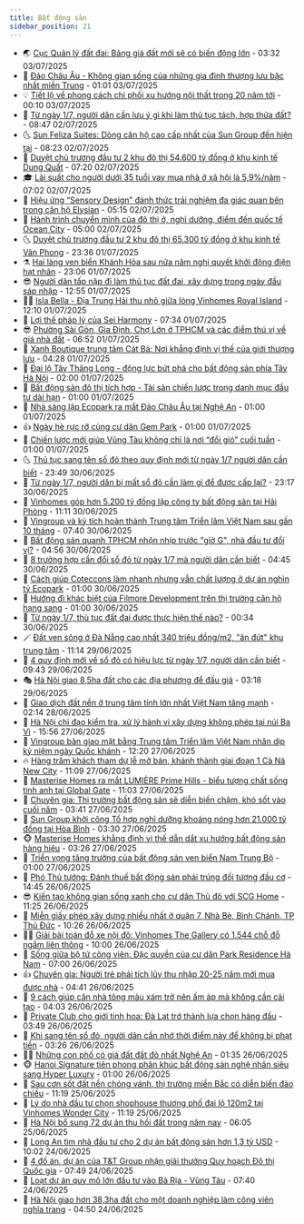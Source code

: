 ```yaml
---
title: Bất động sản
sidebar_position: 21
---
```


<!-- dantri-bat-dong-san:START -->
- 🌏 [Cục Quản lý đất đai: Bảng giá đất mới sẽ có biến động lớn](https://dantri.com.vn/bat-dong-san/cuc-quan-ly-dat-dai-bang-gia-dat-moi-se-co-bien-dong-lon-20250703080620005.htm) - 03:32 03/07/2025
- 👹 [Đảo Châu Âu - Không gian sống của những gia đình thượng lưu bậc nhất miền Trung](https://dantri.com.vn/bat-dong-san/dao-chau-au-khong-gian-song-cua-nhung-gia-dinh-thuong-luu-bac-nhat-mien-trung-20250703072431905.htm) - 01:01 03/07/2025
- 💡 [Tiết lộ về phong cách chi phối xu hướng nội thất trong 20 năm tới](https://dantri.com.vn/bat-dong-san/tiet-lo-ve-phong-cach-chi-phoi-xu-huong-noi-that-trong-20-nam-toi-20250701163041516.htm) - 00:10 03/07/2025
- 🌋 [Từ ngày 1/7, người dân cần lưu ý gì khi làm thủ tục tách, hợp thửa đất?](https://dantri.com.vn/bat-dong-san/tu-ngay-17-nguoi-dan-can-luu-y-gi-khi-lam-thu-tuc-tach-hop-thua-dat-20250702140659921.htm) - 08:47 02/07/2025
- 🌜 [Sun Feliza Suites: Dòng căn hộ cao cấp nhất của Sun Group đến hiện tại](https://dantri.com.vn/bat-dong-san/sun-feliza-suites-dong-can-ho-cao-cap-nhat-cua-sun-group-den-hien-tai-20250702151229156.htm) - 08:23 02/07/2025
- 💃 [Duyệt chủ trương đầu tư 2 khu đô thị 54.600 tỷ đồng ở khu kinh tế Dung Quất](https://dantri.com.vn/bat-dong-san/duyet-chu-truong-dau-tu-2-khu-do-thi-54600-ty-dong-o-khu-kinh-te-dung-quat-20250702112450989.htm) - 07:20 02/07/2025
- 🎓 [Lãi suất cho người dưới 35 tuổi vay mua nhà ở xã hội là 5,9%/năm](https://dantri.com.vn/kinh-doanh/lai-suat-cho-nguoi-duoi-35-tuoi-vay-mua-nha-o-xa-hoi-la-59nam-20250702125604818.htm) - 07:02 02/07/2025
- 🌝 [Hiệu ứng “Sensory Design” đánh thức trải nghiệm đa giác quan bên trong căn hộ Elysian](https://dantri.com.vn/bat-dong-san/hieu-ung-sensory-design-danh-thuc-trai-nghiem-da-giac-quan-ben-trong-can-ho-elysian-20250702114935150.htm) - 05:15 02/07/2025
- 🧐 [Hành trình chuyển mình của đô thị ở, nghỉ dưỡng, điểm đến quốc tế Ocean City](https://dantri.com.vn/bat-dong-san/hanh-trinh-chuyen-minh-cua-do-thi-o-nghi-duong-diem-den-quoc-te-ocean-city-20250702113043773.htm) - 05:00 02/07/2025
- 🌜 [Duyệt chủ trương đầu tư 2 khu đô thị 65.300 tỷ đồng ở khu kinh tế Vân Phong](https://dantri.com.vn/bat-dong-san/duyet-chu-truong-dau-tu-2-khu-do-thi-65300-ty-dong-o-khu-kinh-te-van-phong-20250701203115828.htm) - 23:36 01/07/2025
- ⚗️ [Hai làng ven biển Khánh Hòa sau nửa năm nghị quyết khởi động điện hạt nhân](https://dantri.com.vn/kinh-doanh/hai-lang-ven-bien-khanh-hoa-sau-nua-nam-nghi-quyet-khoi-dong-dien-hat-nhan-20250617135918752.htm) - 23:06 01/07/2025
- 😎 [Người dân tấp nập đi làm thủ tục đất đai, xây dựng trong ngày đầu sáp nhập](https://dantri.com.vn/bat-dong-san/nguoi-dan-tap-nap-di-lam-thu-tuc-dat-dai-xay-dung-trong-ngay-dau-sap-nhap-20250701193354916.htm) - 12:55 01/07/2025
- 🧑‍🏫 [Isla Bella - Địa Trung Hải thu nhỏ giữa lòng Vinhomes Royal Island](https://dantri.com.vn/bat-dong-san/isla-bella-dia-trung-hai-thu-nho-giua-long-vinhomes-royal-island-20250701181608830.htm) - 12:10 01/07/2025
- 💪 [Lợi thế pháp lý của Sei Harmony](https://dantri.com.vn/bat-dong-san/loi-the-phap-ly-cua-sei-harmony-20250701142026241.htm) - 07:34 01/07/2025
- 😎 [Phường Sài Gòn, Gia Định, Chợ Lớn ở TPHCM và các điểm thú vị về giá nhà đất](https://dantri.com.vn/bat-dong-san/phuong-sai-gon-gia-dinh-cho-lon-o-tphcm-va-cac-diem-thu-vi-ve-gia-nha-dat-20250701130900405.htm) - 06:52 01/07/2025
- 🧠 [Xanh Boutique trung tâm Cát Bà: Nơi khẳng định vị thế của giới thượng lưu](https://dantri.com.vn/bat-dong-san/xanh-boutique-trung-tam-cat-ba-noi-khang-dinh-vi-the-cua-gioi-thuong-luu-20250701110117311.htm) - 04:28 01/07/2025
- 🧰 [Đại lộ Tây Thăng Long - động lực bứt phá cho bất động sản phía Tây Hà Nội](https://dantri.com.vn/bat-dong-san/dai-lo-tay-thang-long-dong-luc-but-pha-cho-bat-dong-san-phia-tay-ha-noi-20250630213512102.htm) - 02:00 01/07/2025
- 🤩 [Bất động sản đô thị tích hợp - Tài sản chiến lược trong danh mục đầu tư dài hạn](https://dantri.com.vn/bat-dong-san/bat-dong-san-do-thi-tich-hop-tai-san-chien-luoc-trong-danh-muc-dau-tu-dai-han-20250630214037275.htm) - 01:00 01/07/2025
- 🦆 [Nhà sáng lập Ecopark ra mắt Đảo Châu Âu tại Nghệ An](https://dantri.com.vn/bat-dong-san/nha-sang-lap-ecopark-ra-mat-dao-chau-au-tai-nghe-an-20250630212709965.htm) - 01:00 01/07/2025
- 👍 [Ngày hè rực rỡ cùng cư dân Gem Park](https://dantri.com.vn/bat-dong-san/ngay-he-ruc-ro-cung-cu-dan-gem-park-20250630211730056.htm) - 01:00 01/07/2025
- 🙉 [Chiến lược mới giúp Vũng Tàu không chỉ là nơi “đổi gió” cuối tuần](https://dantri.com.vn/bat-dong-san/chien-luoc-moi-giup-vung-tau-khong-chi-la-noi-doi-gio-cuoi-tuan-20250630160423370.htm) - 01:00 01/07/2025
- 🌜 [Thủ tục sang tên sổ đỏ theo quy định mới từ ngày 1/7 người dân cần biết](https://dantri.com.vn/bat-dong-san/thu-tuc-sang-ten-so-do-theo-quy-dinh-moi-tu-ngay-17-nguoi-dan-can-biet-20250701001639099.htm) - 23:49 30/06/2025
- 🌋 [Từ ngày 1/7, người dân bị mất sổ đỏ cần làm gì để được cấp lại?](https://dantri.com.vn/bat-dong-san/tu-ngay-17-nguoi-dan-bi-mat-so-do-can-lam-gi-de-duoc-cap-lai-20250630140928168.htm) - 23:17 30/06/2025
- 🥰 [Vinhomes góp hơn 5.200 tỷ đồng lập công ty bất động sản tại Hải Phòng](https://dantri.com.vn/bat-dong-san/vinhomes-gop-hon-5200-ty-dong-lap-cong-ty-bat-dong-san-tai-hai-phong-20250630151155286.htm) - 11:11 30/06/2025
- 💯 [Vingroup và kỳ tích hoàn thành Trung tâm Triển lãm Việt Nam sau gần 10 tháng](https://dantri.com.vn/bat-dong-san/vingroup-va-ky-tich-hoan-thanh-trung-tam-trien-lam-viet-nam-sau-gan-10-thang-20250630140932585.htm) - 07:40 30/06/2025
- 🤩 [Bất động sản quanh TPHCM nhộn nhịp trước &quot;giờ G&quot;, nhà đầu tư đổi vị?](https://dantri.com.vn/bat-dong-san/bat-dong-san-quanh-tphcm-nhon-nhip-truoc-gio-g-nha-dau-tu-doi-vi-20250630100424587.htm) - 04:56 30/06/2025
- 💄 [8 trường hợp cần đổi sổ đỏ từ ngày 1/7 mà người dân cần biết](https://dantri.com.vn/bat-dong-san/8-truong-hop-can-doi-so-do-tu-ngay-17-ma-nguoi-dan-can-biet-20250630101502246.htm) - 04:45 30/06/2025
- 🦍 [Cách giúp Coteccons làm nhanh nhưng vẫn chất lượng ở dự án nghìn tỷ Ecopark](https://dantri.com.vn/bat-dong-san/cach-giup-coteccons-lam-nhanh-nhung-van-chat-luong-o-du-an-nghin-ty-ecopark-20250630071219642.htm) - 01:00 30/06/2025
- 🎡 [Hướng đi khác biệt của Filmore Development trên thị trường căn hộ hạng sang](https://dantri.com.vn/bat-dong-san/huong-di-khac-biet-cua-filmore-development-tren-thi-truong-can-ho-hang-sang-20250626223330618.htm) - 01:00 30/06/2025
- 🐎 [Từ ngày 1/7, thủ tục đất đai được thực hiện thế nào?](https://dantri.com.vn/bat-dong-san/tu-ngay-17-thu-tuc-dat-dai-duoc-thuc-hien-the-nao-20250630004540640.htm) - 00:34 30/06/2025
- 🪄 [Đất ven sông ở Đà Nẵng cao nhất 340 triệu đồng/m2, &quot;ăn đứt&quot; khu trung tâm](https://dantri.com.vn/bat-dong-san/dat-ven-song-o-da-nang-cao-nhat-340-trieu-dongm2-an-dut-khu-trung-tam-20250629172013875.htm) - 11:14 29/06/2025
- 💼 [4 quy định mới về sổ đỏ có hiệu lực từ ngày 1/7, người dân cần biết](https://dantri.com.vn/bat-dong-san/4-quy-dinh-moi-ve-so-do-co-hieu-luc-tu-ngay-17-nguoi-dan-can-biet-20250629152139829.htm) - 09:43 29/06/2025
- 🎭 [Hà Nội giao 8,5ha đất cho các địa phương để đấu giá](https://dantri.com.vn/bat-dong-san/ha-noi-giao-85ha-dat-cho-cac-dia-phuong-de-dau-gia-20250629021327721.htm) - 03:18 29/06/2025
- 🐻 [Giao dịch đất nền ở trung tâm tỉnh lớn nhất Việt Nam tăng mạnh](https://dantri.com.vn/bat-dong-san/giao-dich-dat-nen-o-trung-tam-tinh-lon-nhat-viet-nam-tang-manh-20250625143945292.htm) - 02:14 28/06/2025
- 💃 [Hà Nội chỉ đạo kiểm tra, xử lý hành vi xây dựng không phép tại núi Ba Vì](https://dantri.com.vn/bat-dong-san/ha-noi-chi-dao-kiem-tra-xu-ly-hanh-vi-xay-dung-khong-phep-tai-nui-ba-vi-20250627201507345.htm) - 15:56 27/06/2025
- 🦣 [Vingroup bàn giao mặt bằng Trung tâm Triển lãm Việt Nam nhân dịp kỷ niệm ngày Quốc khánh](https://dantri.com.vn/bat-dong-san/vingroup-ban-giao-mat-bang-trung-tam-trien-lam-viet-nam-nhan-dip-ky-niem-ngay-quoc-khanh-20250627190242218.htm) - 12:20 27/06/2025
- 🔥 [Hàng trăm khách tham dự lễ mở bán, khánh thành giai đoạn 1 Cà Ná New City](https://dantri.com.vn/bat-dong-san/hang-tram-khach-tham-du-le-mo-ban-khanh-thanh-giai-doan-1-ca-na-new-city-20250627175329357.htm) - 11:09 27/06/2025
- 🤩 [Masterise Homes ra mắt LUMIÈRE Prime Hills - biểu tượng chất sống tinh anh tại Global Gate](https://dantri.com.vn/bat-dong-san/masterise-homes-ra-mat-lumiere-prime-hills-bieu-tuong-chat-song-tinh-anh-tai-global-gate-20250627174432792.htm) - 11:03 27/06/2025
- 🥳 [Chuyên gia: Thị trường bất động sản sẽ diễn biến chậm, khó sốt vào cuối năm](https://dantri.com.vn/bat-dong-san/chuyen-gia-thi-truong-bat-dong-san-se-dien-bien-cham-kho-sot-vao-cuoi-nam-20250627095547558.htm) - 03:41 27/06/2025
- 🤗 [Sun Group khởi công Tổ hợp nghỉ dưỡng khoáng nóng hơn 21.000 tỷ đồng tại Hòa Bình](https://dantri.com.vn/bat-dong-san/sun-group-khoi-cong-to-hop-nghi-duong-khoang-nong-hon-21000-ty-dong-tai-hoa-binh-20250627102627436.htm) - 03:30 27/06/2025
- 🐵 [Masterise Homes khẳng định vị thế dẫn dắt xu hướng bất động sản hàng hiệu](https://dantri.com.vn/bat-dong-san/masterise-homes-khang-dinh-vi-the-dan-dat-xu-huong-bat-dong-san-hang-hieu-20250627102224513.htm) - 03:26 27/06/2025
- 🤖 [Triển vọng tăng trưởng của bất động sản ven biển Nam Trung Bộ](https://dantri.com.vn/bat-dong-san/trien-vong-tang-truong-cua-bat-dong-san-ven-bien-nam-trung-bo-20250626220321983.htm) - 01:00 27/06/2025
- 👺 [Phó Thủ tướng: Đánh thuế bất động sản phải trúng đối tượng đầu cơ](https://dantri.com.vn/bat-dong-san/pho-thu-tuong-danh-thue-bat-dong-san-phai-trung-doi-tuong-dau-co-20250626204816170.htm) - 14:45 26/06/2025
- 😎 [Kiến tạo không gian sống xanh cho cư dân Thủ đô với SCG Home](https://dantri.com.vn/bat-dong-san/kien-tao-khong-gian-song-xanh-cho-cu-dan-thu-do-voi-scg-home-20250626182537134.htm) - 11:25 26/06/2025
- 🤠 [Miễn giấy phép xây dựng nhiều nhất ở quận 7, Nhà Bè, Bình Chánh, TP Thủ Đức](https://dantri.com.vn/bat-dong-san/mien-giay-phep-xay-dung-nhieu-nhat-o-quan-7-nha-be-binh-chanh-tp-thu-duc-20250626164658492.htm) - 10:26 26/06/2025
- 👨‍🏫 [Giải bài toán đỗ xe nội đô: Vinhomes The Gallery có 1.544 chỗ đỗ ngầm liên thông](https://dantri.com.vn/bat-dong-san/giai-bai-toan-do-xe-noi-do-vinhomes-the-gallery-co-1544-cho-do-ngam-lien-thong-20250626154525525.htm) - 10:00 26/06/2025
- 🧰 [Sống giữa bộ tứ công viên: Đặc quyền của cư dân Park Residence Hà Nam](https://dantri.com.vn/bat-dong-san/song-giua-bo-tu-cong-vien-dac-quyen-cua-cu-dan-park-residence-ha-nam-20250626124737181.htm) - 07:00 26/06/2025
- 👍 [Chuyên gia: Người trẻ phải tích lũy thu nhập 20-25 năm mới mua được nhà](https://dantri.com.vn/kinh-doanh/chuyen-gia-nguoi-tre-phai-tich-luy-thu-nhap-20-25-nam-moi-mua-duoc-nha-20250626111158494.htm) - 04:41 26/06/2025
- 🌈 [9 cách giúp căn nhà tông màu xám trở nên ấm áp mà không cần cải tạo](https://dantri.com.vn/bat-dong-san/9-cach-giup-can-nha-tong-mau-xam-tro-nen-am-ap-ma-khong-can-cai-tao-20250626075254330.htm) - 04:03 26/06/2025
- 🐲 [Private Club cho giới tinh hoa: Đà Lạt trở thành lựa chọn hàng đầu](https://dantri.com.vn/bat-dong-san/private-club-cho-gioi-tinh-hoa-da-lat-tro-thanh-lua-chon-hang-dau-20250626102831990.htm) - 03:49 26/06/2025
- 💄 [Khi sang tên sổ đỏ, người dân cần nhớ thời điểm này để không bị phạt tiền](https://dantri.com.vn/bat-dong-san/khi-sang-ten-so-do-nguoi-dan-can-nho-thoi-diem-nay-de-khong-bi-phat-tien-20250626021759011.htm) - 03:26 26/06/2025
- 👨‍🏫 [Những con phố có giá đất đắt đỏ nhất Nghệ An](https://dantri.com.vn/bat-dong-san/nhung-con-pho-co-gia-dat-dat-do-nhat-nghe-an-20250624185329357.htm) - 01:35 26/06/2025
- 🐵 [Hanoi Signature tiên phong phân khúc bất động sản nghệ nhân siêu sang Hyper Luxury](https://dantri.com.vn/bat-dong-san/hanoi-signature-tien-phong-phan-khuc-bat-dong-san-nghe-nhan-sieu-sang-hyper-luxury-20250625223933723.htm) - 01:00 26/06/2025
- 🎉 [Sau cơn sốt đất nền chóng vánh, thị trường miền Bắc có diễn biến đảo chiều](https://dantri.com.vn/bat-dong-san/sau-con-sot-dat-nen-chong-vanh-thi-truong-mien-bac-co-dien-bien-dao-chieu-20250618155054219.htm) - 11:19 25/06/2025
- 💫 [Lý do nhà đầu tư chọn shophouse thương phố đại lộ 120m2 tại Vinhomes Wonder City](https://dantri.com.vn/bat-dong-san/ly-do-nha-dau-tu-chon-shophouse-thuong-pho-dai-lo-120m2-tai-vinhomes-wonder-city-20250625173244126.htm) - 11:19 25/06/2025
- 🦄 [Hà Nội bổ sung 72 dự án thu hồi đất trong năm nay](https://dantri.com.vn/bat-dong-san/ha-noi-bo-sung-72-du-an-thu-hoi-dat-trong-nam-nay-20250625112622065.htm) - 06:05 25/06/2025
- 🌮 [Long An tìm nhà đầu tư cho 2 dự án bất động sản hơn 1,3 tỷ USD](https://dantri.com.vn/bat-dong-san/long-an-tim-nha-dau-tu-cho-2-du-an-bat-dong-san-hon-13-ty-usd-20250624153330494.htm) - 10:02 24/06/2025
- 💯 [4 đồ án, dự án của T&amp;T Group nhận giải thưởng Quy hoạch Đô thị Quốc gia](https://dantri.com.vn/bat-dong-san/4-do-an-du-an-cua-tt-group-nhan-giai-thuong-quy-hoach-do-thi-quoc-gia-20250624144131876.htm) - 07:49 24/06/2025
- 🌊 [Loạt dự án quy mô lớn đầu tư vào Bà Rịa - Vũng Tàu](https://dantri.com.vn/bat-dong-san/loat-du-an-quy-mo-lon-dau-tu-vao-ba-ria-vung-tau-20250624143133765.htm) - 07:40 24/06/2025
- 🤖 [Hà Nội giao hơn 38,3ha đất cho một doanh nghiệp làm công viên nghĩa trang](https://dantri.com.vn/bat-dong-san/ha-noi-giao-hon-383ha-dat-cho-mot-doanh-nghiep-lam-cong-vien-nghia-trang-20250624110422212.htm) - 04:50 24/06/2025<!-- dantri-bat-dong-san:END -->
